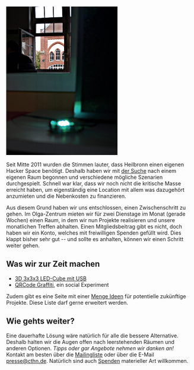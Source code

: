 ![Embedded image](/images/room.png)

Seit Mitte 2011 wurden die Stimmen lauter, dass Heilbronn einen eigenen Hacker Space benötigt. Deshalb haben wir mit [der Suche](/projects/Raumfindung) nach einem eigenen Raum begonnen und verschiedene mögliche Szenarien durchgespielt. Schnell war klar, dass wir noch nicht die kritische Masse erreicht haben, um eigenständig eine Location mit allem was dazugehört anzumieten und die Nebenkosten zu finanzieren.


Aus diesem Grund haben wir uns entschlossen, einen Zwischenschritt zu gehen. Im Olga-Zentrum mieten wir für zwei Dienstage im Monat (gerade Wochen) einen Raum, in dem wir nun Projekte realisieren und unsere monatlichen Treffen abhalten. Einen Mitgliedsbeitrag gibt es nicht, doch haben wir ein Konto, welches mit freiwilligen Spenden gefüllt wird. Dies klappt bisher sehr gut -- und sollte es anhalten, können wir einen Schritt weiter gehen.


## Was wir zur Zeit machen

* [3D 3x3x3 LED-Cube mit USB](/projects/LEDCube)
* [QRCode Graffiti](/projects/Graffiti), ein social Experiment

Zudem gibt es eine Seite mit einer [Menge Ideen](/projects/incubator) für potentielle zukünftige Projekte. Diese Liste darf gerne erweitert werden.


## Wie gehts weiter?

Eine dauerhafte Lösung wäre natürlich für alle die bessere Alternative. Deshalb halten wir die Augen offen nach leerstehenden Räumen und anderen Optionen. *Tipps oder gar Angebote nehmen wir danken an!* Kontakt am besten über die [Mailingliste](/page/Kontakt) oder über die E-Mail [presse@cthn.de](/mailto:presse@cthn.de). Natürlich sind auch [Spenden](/page/need) materieller Art willkommen.
